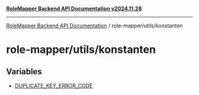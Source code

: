 [**RoleMapper Backend API Documentation v2024.11.28**](../../../README.md)

***

[RoleMapper Backend API Documentation](../../../modules.md) / role-mapper/utils/konstanten

# role-mapper/utils/konstanten

## Variables

- [DUPLICATE\_KEY\_ERROR\_CODE](variables/DUPLICATE_KEY_ERROR_CODE.md)
